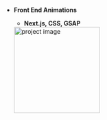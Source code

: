 - **Front End Animations**  
  - **Next.js, CSS, GSAP**  

  <img src="images/projects_page/animations.jpg" alt="project image" width="200px" />
